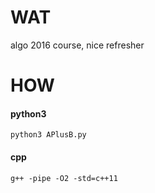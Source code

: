 # WAT

algo 2016 course,
nice refresher


# HOW

#### python3
`python3 APlusB.py`

#### cpp
`g++ -pipe -O2 -std=c++11`
